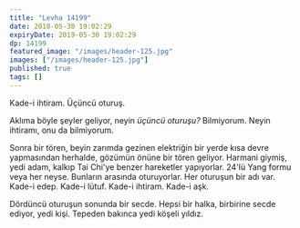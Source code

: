 ```yaml
---
title: "Levha 14199"
date: 2018-05-30 19:02:29
expiryDate: 2019-05-30 19:02:29
dp: 14199
featured_image: "/images/header-125.jpg"
images: ["/images/header-125.jpg"]
published: true
tags: []
---
```




Kade-i ihtiram. Üçüncü oturuş. 

Aklıma böyle şeyler geliyor, neyin *üçüncü oturuşu?* Bilmiyorum. Neyin ihtiramı,
onu da bilmiyorum.

Sonra bir tören, beyin zarımda gezinen elektriğin bir yerde kısa devre
yapmasından herhalde, gözümün önüne bir tören geliyor. Harmani giymiş, yedi
adam, kalkıp Tai Chi'ye benzer hareketler yapıyorlar. 24'lü Yang formu veya her
neyse. Bunların arasında oturuyorlar. Her oturuşun bir adı var. Kade-i edep.
Kade-i lütuf. Kade-i ihtiram. Kade-i aşk.

Dördüncü oturuşun sonunda bir secde. Hepsi bir halka, birbirine secde
ediyor, yedi kişi. Tepeden bakınca yedi köşeli yıldız.


